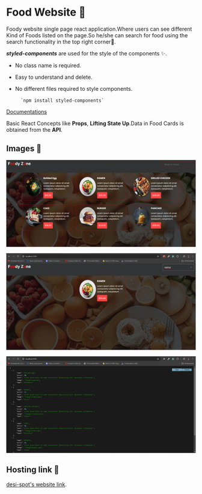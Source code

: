 # Food Website 🥘
Foody website single page react application.Where users can see different Kind of Foods listed on the page.So he/she can search for food using the search functionality in the top right corner🔎.  

***styled-components*** are used for the style of the components ✨.
- No class name is required.
- Easy to understand and delete.
- No different files required to style components. 

        `npm install styled-components`

[Documentations](https://styled-components.com/docs)

Basic React Concepts like **Props**, **Lifting State Up**.Data in Food Cards is obtained from the **API**.

## Images 📸
![image1](./public/Screenshot%20(206).png)

![image2](./public/Screenshot%20(207).png)

![image3](./public/Screenshot%20(208).png)

##  Hosting link 🔗
[desi-spot's website link](https://desi-spot.netlify.app).
